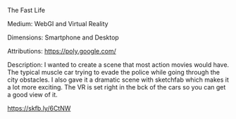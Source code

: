 The Fast Life

Medium:
WebGI and Virtual Reality

Dimensions:
Smartphone and Desktop

Attributions:
https://poly.google.com/

Description:
I wanted to create a scene that most action movies would have. The typical muscle car trying to evade the police while going through the city obstacles. I also gave it a dramatic scene with sketchfab which makes it a lot more exciting. The VR is set right in the bck of the cars so you can get a good view of it.

https://skfb.ly/6CtNW
